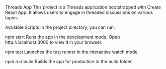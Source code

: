 
Threads App
This project is a Threads application bootstrapped with Create React App. It allows users to engage in threaded discussions on various topics.

Available Scripts
In the project directory, you can run:

npm start
Runs the app in the development mode.
Open http://localhost:3000 to view it in your browser.

npm test
Launches the test runner in the interactive watch mode.

npm run build
Builds the app for production to the build folder.






